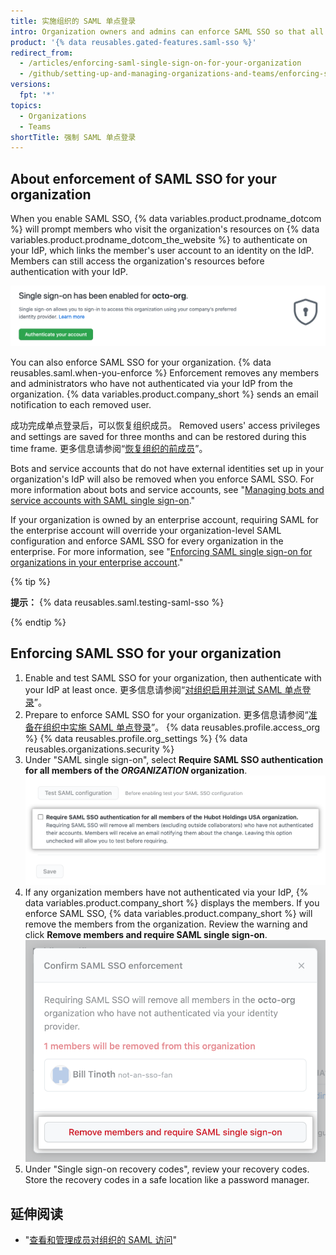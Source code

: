 ```yaml
---
title: 实施组织的 SAML 单点登录
intro: Organization owners and admins can enforce SAML SSO so that all organization members must authenticate via an identity provider (IdP).
product: '{% data reusables.gated-features.saml-sso %}'
redirect_from:
  - /articles/enforcing-saml-single-sign-on-for-your-organization
  - /github/setting-up-and-managing-organizations-and-teams/enforcing-saml-single-sign-on-for-your-organization
versions:
  fpt: '*'
topics:
  - Organizations
  - Teams
shortTitle: 强制 SAML 单点登录
---
```


## About enforcement of SAML SSO for your organization

When you enable SAML SSO, {% data variables.product.prodname_dotcom %} will prompt members who visit the organization's resources on {% data variables.product.prodname_dotcom_the_website %} to authenticate on your IdP, which links the member's user account to an identity on the IdP. Members can still access the organization's resources before authentication with your IdP.

![Banner with prompt to authenticate via SAML SSO to access organization](/assets/images/help/saml/sso-has-been-enabled.png)

You can also enforce SAML SSO for your organization. {% data reusables.saml.when-you-enforce %} Enforcement removes any members and administrators who have not authenticated via your IdP from the organization. {% data variables.product.company_short %} sends an email notification to each removed user.

成功完成单点登录后，可以恢复组织成员。 Removed users' access privileges and settings are saved for three months and can be restored during this time frame. 更多信息请参阅“[恢复组织的前成员](/articles/reinstating-a-former-member-of-your-organization)”。

Bots and service accounts that do not have external identities set up in your organization's IdP will also be removed when you enforce SAML SSO. For more information about bots and service accounts, see "[Managing bots and service accounts with SAML single sign-on](/articles/managing-bots-and-service-accounts-with-saml-single-sign-on)."

If your organization is owned by an enterprise account, requiring SAML for the enterprise account will override your organization-level SAML configuration and enforce SAML SSO for every organization in the enterprise. For more information, see "[Enforcing SAML single sign-on for organizations in your enterprise account](/github/setting-up-and-managing-your-enterprise/configuring-identity-and-access-management-for-your-enterprise-account/enforcing-saml-single-sign-on-for-organizations-in-your-enterprise-account)."

{% tip %}

**提示：** {% data reusables.saml.testing-saml-sso %}

{% endtip %}

## Enforcing SAML SSO for your organization

1. Enable and test SAML SSO for your organization, then authenticate with your IdP at least once. 更多信息请参阅“[对组织启用并测试 SAML 单点登录](/articles/enabling-and-testing-saml-single-sign-on-for-your-organization)”。
1. Prepare to enforce SAML SSO for your organization. 更多信息请参阅“[准备在组织中实施 SAML 单点登录](/organizations/managing-saml-single-sign-on-for-your-organization/preparing-to-enforce-saml-single-sign-on-in-your-organization)”。
{% data reusables.profile.access_org %}
{% data reusables.profile.org_settings %}
{% data reusables.organizations.security %}
1. Under "SAML single sign-on", select **Require SAML SSO authentication for all members of the _ORGANIZATION_ organization**. !["Require SAML SSO authentication" checkbox](/assets/images/help/saml/require-saml-sso-authentication.png)
1. If any organization members have not authenticated via your IdP, {% data variables.product.company_short %} displays the members. If you enforce SAML SSO, {% data variables.product.company_short %} will remove the members from the organization. Review the warning and click **Remove members and require SAML single sign-on**. !["Confirm SAML SSO enforcement" dialog with list of members to remove from organization](/assets/images/help/saml/confirm-saml-sso-enforcement.png)
1. Under "Single sign-on recovery codes", review your recovery codes. Store the recovery codes in a safe location like a password manager.

## 延伸阅读

- "[查看和管理成员对组织的 SAML 访问](/organizations/granting-access-to-your-organization-with-saml-single-sign-on/viewing-and-managing-a-members-saml-access-to-your-organization)"
